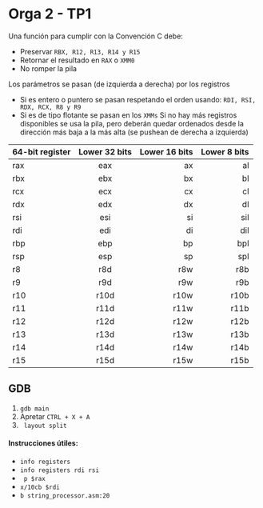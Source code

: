 # Orga 2 - TP1 

Una función para cumplir con la Convención C debe:
- Preservar ```RBX, R12, R13, R14 y R15```
- Retornar el resultado en ```RAX``` o ```XMM0```
- No romper la pila

Los parámetros se pasan (de izquierda a derecha) por los registros
- Si es entero o puntero se pasan respetando el orden usando:
```RDI, RSI, RDX, RCX, R8 y R9```
- Si es de tipo flotante se pasan en los ```XMMs```
Si no hay más registros disponibles se usa la pila, pero deberán
quedar ordenados desde la dirección más baja a la más alta (se
pushean de derecha a izquierda)

| 64-bit register | Lower 32 bits | Lower 16 bits | Lower 8 bits |
| --------------- |:-------------:| -------------:|-------------:|
| rax             | eax           | ax            | al           |
| rbx             | ebx           | bx            | bl           |
| rcx             | ecx           | cx            | cl           |
| rdx             | edx           | dx            | dl           |
| rsi             | esi           | si            | sil          |
| rdi             | edi           | di            | dil          |
| rbp             | ebp           | bp            | bpl          |
| rsp             | esp           | sp            | spl          |
| r8              | r8d           | r8w           | r8b          |
| r9              | r9d           | r9w           | r9b          |
| r10             | r10d          | r10w          | r10b         |
| r11             | r11d          | r11w          | r11b         |
| r12             | r12d          | r12w          | r12b         |
| r13             | r13d          | r13w          | r13b         |
| r14             | r14d          | r14w          | r14b         |
| r15             | r15d          | r15w          | r15b         |

## GDB

1. ```gdb main```
2. Apretar ```CTRL + X + A```
3. ``` layout split```

#### Instrucciones útiles:
- ```info registers```
- ```info registers rdi rsi```
- ``` p $rax```
- ```x/10cb $rdi```
- ```b string_processor.asm:20```